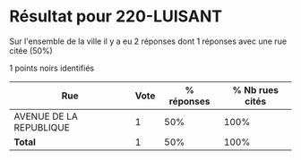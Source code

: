 # Résultat pour 220-LUISANT

Sur l'ensemble de la ville il y a eu 2 réponses dont 1 réponses avec une rue citée (50%)

1 points noirs identifiés

| Rue | Vote | % réponses | % Nb rues cités|
|-----|------|------------|----------------|
| AVENUE DE LA REPUBLIQUE | 1 | 50% | 100%|
| **Total** | 1 | 50% | 100%|
